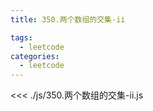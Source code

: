```yaml
---
title: 350.两个数组的交集-ii

tags:
  - leetcode
categories:
  - leetcode
---
```


<<< ./js/350.两个数组的交集-ii.js
